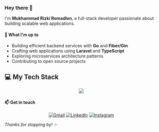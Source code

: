 ### Hey there 👋

I'm **Mukhammad Rizki Romadlon**, a full-stack developer passionate about building scalable web applications.

#### 🌱 What I'm up to

- Building efficient backend services with **Go** and **Fiber/Gin**
- Crafting web applications using **Laravel** and **TypeScript**
- Exploring microservices architecture patterns
- Contributing to open source projects

## 💻 My Tech Stack

<p align="center">
  <a href="https://skillicons.dev">
    <img src="https://skillicons.dev/icons?i=git,css,discord,laravel,php,docker,postgres,prisma,express,firebase,redis,github,html,java,js,linux,md,nginx,mongodb,mysql,nextjs,nodejs,postman,react,ts,vscode,kubernetes&perline=14" />
  </a>
</p>

#### 📫 Get in touch

<p align="center">
	<a href="mailto:mirukibs12.km@gmail.com"><img img src="https://img.shields.io/badge/gmail-%23EA4335.svg?style=plastic&logo=gmail&logoColor=white" alt="Gmail"/></a>
	<a href="https://www.linkedin.com/in/kibwana-miruru-322225232/"><img src="https://img.shields.io/badge/linkedin-%230A66C2.svg?style=plastic&logo=linkedin&logoColor=white" alt="LinkedIn"/></a>
    <a href="https://www.instagram.com/slikshotcapture/"><img src="https://img.shields.io/badge/Instagram-%23E4405F.svg?style=plastic&logo=instagram&logoColor=white" alt="Instagram"/></a>
</p>

*Thanks for stopping by! ✨*
